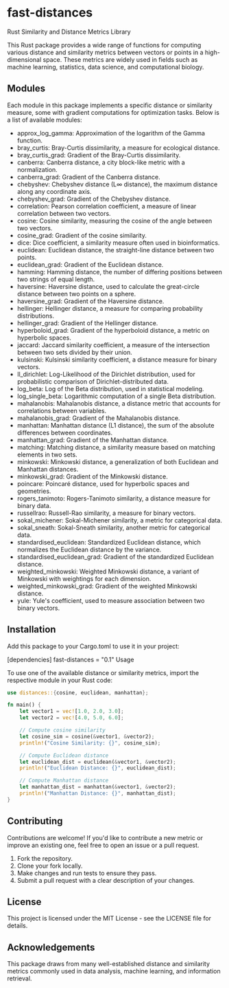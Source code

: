 # fast-distances

Rust Similarity and Distance Metrics Library

This Rust package provides a wide range of functions for computing various distance and similarity metrics between vectors or points in a high-dimensional space. These metrics are widely used in fields such as machine learning, statistics, data science, and computational biology.

## Modules

Each module in this package implements a specific distance or similarity measure, some with gradient computations for optimization tasks. Below is a list of available modules:

* approx_log_gamma: Approximation of the logarithm of the Gamma function.
* bray_curtis: Bray-Curtis dissimilarity, a measure for ecological distance.
* bray_curtis_grad: Gradient of the Bray-Curtis dissimilarity.
* canberra: Canberra distance, a city block-like metric with a normalization.
* canberra_grad: Gradient of the Canberra distance.
* chebyshev: Chebyshev distance (L∞ distance), the maximum distance along any coordinate axis.
* chebyshev_grad: Gradient of the Chebyshev distance.
* correlation: Pearson correlation coefficient, a measure of linear correlation between two vectors.
* cosine: Cosine similarity, measuring the cosine of the angle between two vectors.
* cosine_grad: Gradient of the cosine similarity.
* dice: Dice coefficient, a similarity measure often used in bioinformatics.
* euclidean: Euclidean distance, the straight-line distance between two points.
* euclidean_grad: Gradient of the Euclidean distance.
* hamming: Hamming distance, the number of differing positions between two strings of equal length.
* haversine: Haversine distance, used to calculate the great-circle distance between two points on a sphere.
* haversine_grad: Gradient of the Haversine distance.
* hellinger: Hellinger distance, a measure for comparing probability distributions.
* hellinger_grad: Gradient of the Hellinger distance.
* hyperboloid_grad: Gradient of the hyperboloid distance, a metric on hyperbolic spaces.
* jaccard: Jaccard similarity coefficient, a measure of the intersection between two sets divided by their union.
* kulsinski: Kulsinski similarity coefficient, a distance measure for binary vectors.
* ll_dirichlet: Log-Likelihood of the Dirichlet distribution, used for probabilistic comparison of Dirichlet-distributed data.
* log_beta: Log of the Beta distribution, used in statistical modeling.
* log_single_beta: Logarithmic computation of a single Beta distribution.
* mahalanobis: Mahalanobis distance, a distance metric that accounts for correlations between variables.
* mahalanobis_grad: Gradient of the Mahalanobis distance.
* manhattan: Manhattan distance (L1 distance), the sum of the absolute differences between coordinates.
* manhattan_grad: Gradient of the Manhattan distance.
* matching: Matching distance, a similarity measure based on matching elements in two sets.
* minkowski: Minkowski distance, a generalization of both Euclidean and Manhattan distances.
* minkowski_grad: Gradient of the Minkowski distance.
* poincare: Poincaré distance, used for hyperbolic spaces and geometries.
* rogers_tanimoto: Rogers-Tanimoto similarity, a distance measure for binary data.
* russellrao: Russell-Rao similarity, a measure for binary vectors.
* sokal_michener: Sokal-Michener similarity, a metric for categorical data.
* sokal_sneath: Sokal-Sneath similarity, another metric for categorical data.
* standardised_euclidean: Standardized Euclidean distance, which normalizes the Euclidean distance by the variance.
* standardised_euclidean_grad: Gradient of the standardized Euclidean distance.
* weighted_minkowski: Weighted Minkowski distance, a variant of Minkowski with weightings for each dimension.
* weighted_minkowski_grad: Gradient of the weighted Minkowski distance.
* yule: Yule's coefficient, used to measure association between two binary vectors.


## Installation

Add this package to your Cargo.toml to use it in your project:

[dependencies]
fast-distances = "0.1"
Usage

To use one of the available distance or similarity metrics, import the respective module in your Rust code:

```rust
use distances::{cosine, euclidean, manhattan};

fn main() {
    let vector1 = vec![1.0, 2.0, 3.0];
    let vector2 = vec![4.0, 5.0, 6.0];

    // Compute cosine similarity
    let cosine_sim = cosine(&vector1, &vector2);
    println!("Cosine Similarity: {}", cosine_sim);

    // Compute Euclidean distance
    let euclidean_dist = euclidean(&vector1, &vector2);
    println!("Euclidean Distance: {}", euclidean_dist);

    // Compute Manhattan distance
    let manhattan_dist = manhattan(&vector1, &vector2);
    println!("Manhattan Distance: {}", manhattan_dist);
}
```

## Contributing

Contributions are welcome! If you'd like to contribute a new metric or improve an existing one, feel free to open an issue or a pull request.

1. Fork the repository.
2. Clone your fork locally.
3. Make changes and run tests to ensure they pass.
4. Submit a pull request with a clear description of your changes.

## License

This project is licensed under the MIT License - see the LICENSE file for details.

## Acknowledgements

This package draws from many well-established distance and similarity metrics commonly used in data analysis, machine learning, and information retrieval.